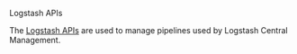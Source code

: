 Logstash APIs

The [Logstash APIs](https://opensearch.org/docs/opensearch/rest-api/index/) are used to
manage pipelines used by Logstash Central Management.
